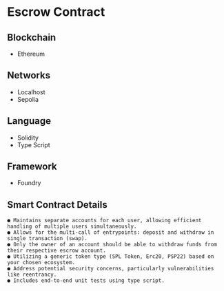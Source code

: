 # Escrow Contract

## Blockchain

-   Ethereum

## Networks

-   Localhost
-   Sepolia

## Language

-   Solidity
-   Type Script

## Framework

-   Foundry

## Smart Contract Details

    ● Maintains separate accounts for each user, allowing efficient handling of multiple users simultaneously.
    ● Allows for the multi-call of entrypoints: deposit and withdraw in single transaction (swap).
    ● Only the owner of an account should be able to withdraw funds from their respective escrow account.
    ● Utilizing a generic token type (SPL Token, Erc20, PSP22) based on your chosen ecosystem.
    ● Address potential security concerns, particularly vulnerabilities like reentrancy.
    ● Includes end-to-end unit tests using type script.
